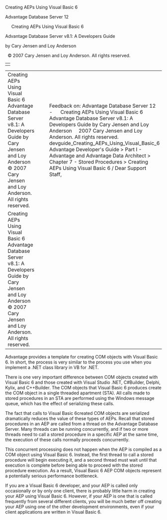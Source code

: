 Creating AEPs Using Visual Basic 6




Advantage Database Server 12  

     Creating AEPs Using Visual Basic 6

Advantage Database Server v8.1: A Developers Guide

by Cary Jensen and Loy Anderson

  © 2007 Cary Jensen and Loy Anderson. All rights reserved.

|  |
| --- |
|  |

|  |  |  |  |  |
| --- | --- | --- | --- | --- |
| Creating AEPs Using Visual Basic 6  Advantage Database Server v8.1: A Developers Guide  by Cary Jensen and Loy Anderson    © 2007 Cary Jensen and Loy Anderson. All rights reserved. |  |  | Feedback on: Advantage Database Server 12 -      Creating AEPs Using Visual Basic 6 Advantage Database Server v8.1: A Developers Guide by Cary Jensen and Loy Anderson     2007 Cary Jensen and Loy Anderson. All rights reserved. devguide\_Creating\_AEPs\_Using\_Visual\_Basic\_6 Advantage Developer's Guide > Part I - Advantage and Advantage Data Architect > Chapter 7 - Stored Procedures > Creating AEPs Using Visual Basic 6 / Dear Support Staff, |  |
| Creating AEPs Using Visual Basic 6  Advantage Database Server v8.1: A Developers Guide  by Cary Jensen and Loy Anderson    © 2007 Cary Jensen and Loy Anderson. All rights reserved. |  |  |  |  |

Advantage provides a template for creating COM objects with Visual Basic 6. In short, the process is very similar to the process you use when you implement a .NET class library in VB for .NET.

There is one very important difference between COM objects created with Visual Basic 6 and those created with Visual Studio .NET, C#Builder, Delphi, Kylix, and C++Builder. The COM objects that Visual Basic 6 produces create the COM object in a single threaded apartment (STA). All calls made to stored procedures in an STA are performed using the Windows message queue, which has the effect of serializing these calls.

The fact that calls to Visual Basic 6created COM objects are serialized dramatically reduces the value of these types of AEPs. Recall that stored procedures in an AEP are called from a thread on the Advantage Database Server. Many threads can be running concurrently, and if two or more threads need to call a stored procedure in a specific AEP at the same time, the execution of these calls normally proceeds concurrently.

This concurrent processing does not happen when the AEP is compiled as a COM object using Visual Basic 6. Instead, the first thread to call a stored procedure will begin executing it, and a second thread must wait until that execution is complete before being able to proceed with the stored procedure execution. As a result, Visual Basic 6 AEP COM objects represent a potentially serious performance bottleneck.

If you are a Visual Basic 6 developer, and your AEP is called only occasionally or by only one client, there is probably little harm in creating your AEP using Visual Basic 6. However, if your AEP is one that is called frequently from several different clients, you will be much better off creating your AEP using one of the other development environments, even if your client applications are written in Visual Basic 6.